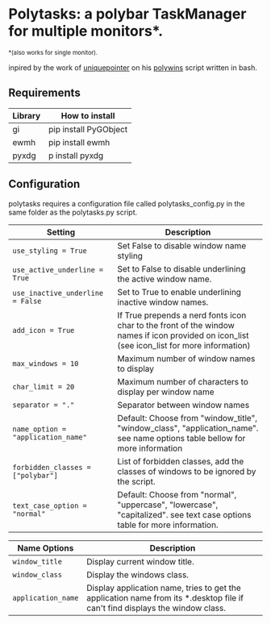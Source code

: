# Polytasks: a polybar TaskManager for multiple monitors*.
<sub> *(also works for single monitor).</sub>

inpired by the work of [uniquepointer](https://github.com/uniquepointer) on his [polywins](https://github.com/uniquepointer/polywins) script written in bash.

## Requirements
| Library | How to install |
| --- | --- |
| gi | pip install PyGObject |
| ewmh | pip install ewmh |
| pyxdg | p install pyxdg |


## Configuration

polytasks requires a configuration file called polytasks_config.py in the same folder as the polytasks.py script.

| Setting | Description |
| --- | --- |
| `use_styling = True` | Set False to disable window name styling |
| `use_active_underline = True` |  Set to False to disable underlining the active window name. |
| `use_inactive_underline = False` | Set to True to enable underlining inactive window names. |
| `add_icon = True` | If True prepends a nerd fonts icon char to the front of the window names if icon provided on icon_list (see icon_list for more information) |
| `max_windows = 10` | Maximum number of window names to display |
| `char_limit = 20` | Maximum number of characters to display per window name |
| `separator = "."` | Separator between window names |
| `name_option = "application_name"` | Default: Choose from "window_title", "window_class", "application_name". see name options table bellow for more information |
| `forbidden_classes = ["polybar"]` | List of forbidden classes, add the classes of windows to be ignored by the script.
| `text_case_option = "normal"` | Default: Choose from "normal", "uppercase", "lowercase", "capitalized". see text case options table for more information. |

| Name Options | Description | 
| --- | --- | 
| `window_title` | Display current window title. | 
| `window_class` | Display the windows class. | 
| `application_name` | Display application name, tries to get the application name from its *.desktop file if can't find displays the window class. |
